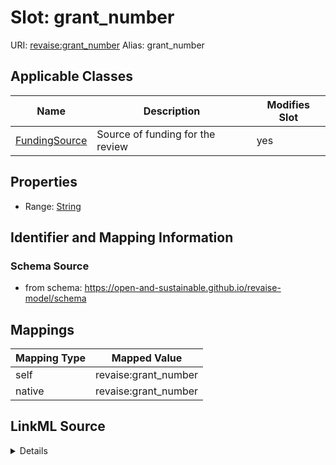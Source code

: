 

# Slot: grant_number 



URI: [revaise:grant_number](https://open-and-sustainable.github.io/revaise-model/schema/grant_number)
Alias: grant_number

<!-- no inheritance hierarchy -->





## Applicable Classes

| Name | Description | Modifies Slot |
| --- | --- | --- |
| [FundingSource](FundingSource.md) | Source of funding for the review |  yes  |






## Properties

* Range: [String](String.md)




## Identifier and Mapping Information






### Schema Source


* from schema: https://open-and-sustainable.github.io/revaise-model/schema




## Mappings

| Mapping Type | Mapped Value |
| ---  | ---  |
| self | revaise:grant_number |
| native | revaise:grant_number |




## LinkML Source

<details>
```yaml
name: grant_number
from_schema: https://open-and-sustainable.github.io/revaise-model/schema
rank: 1000
alias: grant_number
domain_of:
- FundingSource
range: string

```
</details>
